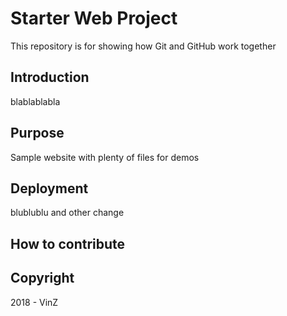# Starter Web Project

This repository is for showing how Git and GitHub work together

## Introduction

blablablabla

## Purpose

Sample website with plenty of files for demos

## Deployment

blublublu and other change

## How to contribute

## Copyright

2018 - VinZ